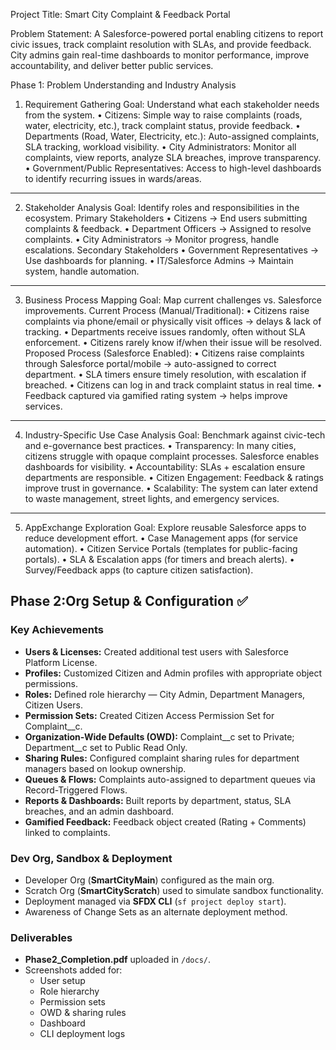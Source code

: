 Project Title:
Smart City Complaint & Feedback Portal 

Problem Statement:
A Salesforce-powered portal enabling citizens to report civic issues, track complaint resolution with SLAs, and provide feedback. City admins gain real-time dashboards to monitor performance, improve accountability, and deliver better public services.

Phase 1:
Problem Understanding and Industry Analysis
1. Requirement Gathering
 Goal: Understand what each stakeholder needs from the system.
•	Citizens: Simple way to raise complaints (roads, water, electricity, etc.), track complaint status, provide feedback.
•	Departments (Road, Water, Electricity, etc.): Auto-assigned complaints, SLA tracking, workload visibility.
•	City Administrators: Monitor all complaints, view reports, analyze SLA breaches, improve transparency.
•	Government/Public Representatives: Access to high-level dashboards to identify recurring issues in wards/areas.
________________________________________
2. Stakeholder Analysis
 Goal: Identify roles and responsibilities in the ecosystem.
Primary Stakeholders
•	Citizens → End users submitting complaints & feedback.
•	Department Officers → Assigned to resolve complaints.
•	City Administrators → Monitor progress, handle escalations.
Secondary Stakeholders
•	Government Representatives → Use dashboards for planning.
•	IT/Salesforce Admins → Maintain system, handle automation.
________________________________________
3. Business Process Mapping
Goal: Map current challenges vs. Salesforce improvements.
Current Process (Manual/Traditional):
•	Citizens raise complaints via phone/email or physically visit offices → delays & lack of tracking.
•	Departments receive issues randomly, often without SLA enforcement.
•	Citizens rarely know if/when their issue will be resolved.
Proposed Process (Salesforce Enabled):
•	Citizens raise complaints through Salesforce portal/mobile → auto-assigned to correct department.
•	SLA timers ensure timely resolution, with escalation if breached.
•	Citizens can log in and track complaint status in real time.
•	Feedback captured via gamified rating system → helps improve services.
________________________________________
4. Industry-Specific Use Case Analysis
Goal: Benchmark against civic-tech and e-governance best practices.
•	Transparency: In many cities, citizens struggle with opaque complaint processes. Salesforce enables dashboards for visibility.
•	Accountability: SLAs + escalation ensure departments are responsible.
•	Citizen Engagement: Feedback & ratings improve trust in governance.
•	Scalability: The system can later extend to waste management, street lights, and emergency services.
________________________________________
5. AppExchange Exploration
Goal: Explore reusable Salesforce apps to reduce development effort.
•	Case Management apps (for service automation).
•	Citizen Service Portals (templates for public-facing portals).
•	SLA & Escalation apps (for timers and breach alerts).
•	Survey/Feedback apps (to capture citizen satisfaction).

## Phase 2:Org Setup & Configuration ✅

### Key Achievements
- **Users & Licenses:** Created additional test users with Salesforce Platform License.  
- **Profiles:** Customized Citizen and Admin profiles with appropriate object permissions.  
- **Roles:** Defined role hierarchy — City Admin, Department Managers, Citizen Users.  
- **Permission Sets:** Created Citizen Access Permission Set for Complaint__c.  
- **Organization-Wide Defaults (OWD):** Complaint__c set to Private; Department__c set to Public Read Only.  
- **Sharing Rules:** Configured complaint sharing rules for department managers based on lookup ownership.  
- **Queues & Flows:** Complaints auto-assigned to department queues via Record-Triggered Flows.  
- **Reports & Dashboards:** Built reports by department, status, SLA breaches, and an admin dashboard.  
- **Gamified Feedback:** Feedback object created (Rating + Comments) linked to complaints.  

### Dev Org, Sandbox & Deployment
- Developer Org (**SmartCityMain**) configured as the main org.  
- Scratch Org (**SmartCityScratch**) used to simulate sandbox functionality.  
- Deployment managed via **SFDX CLI** (`sf project deploy start`).  
- Awareness of Change Sets as an alternate deployment method.  

### Deliverables
- **Phase2_Completion.pdf** uploaded in `/docs/`.  
- Screenshots added for:  
  - User setup  
  - Role hierarchy  
  - Permission sets  
  - OWD & sharing rules  
  - Dashboard  
  - CLI deployment logs  
